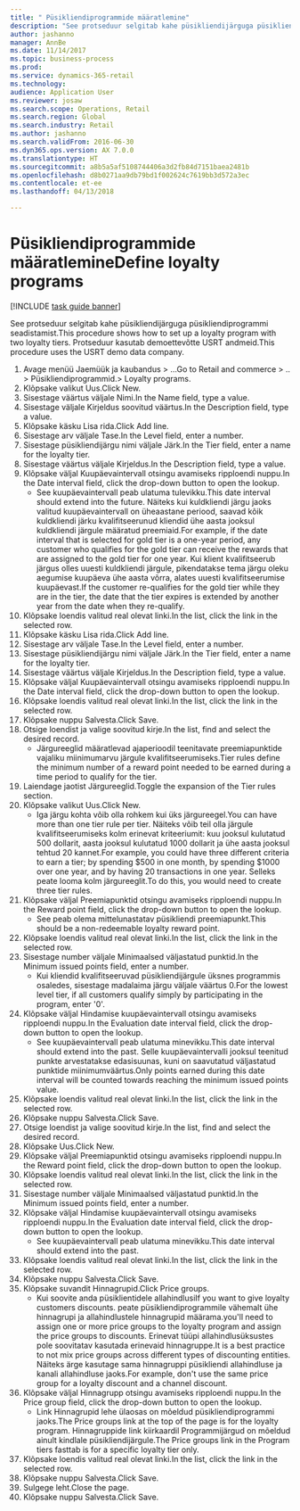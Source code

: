 ```yaml
--- 
title: " Püsikliendiprogrammide määratlemine"
description: "See protseduur selgitab kahe püsikliendijärguga püsikliendiprogrammi seadistamist."
author: jashanno
manager: AnnBe
ms.date: 11/14/2017
ms.topic: business-process
ms.prod: 
ms.service: dynamics-365-retail
ms.technology: 
audience: Application User
ms.reviewer: josaw
ms.search.scope: Operations, Retail
ms.search.region: Global
ms.search.industry: Retail
ms.author: jashanno
ms.search.validFrom: 2016-06-30
ms.dyn365.ops.version: AX 7.0.0
ms.translationtype: HT
ms.sourcegitcommit: a8b5a5af5108744406a3d2fb84d7151baea2481b
ms.openlocfilehash: d8b0271aa9db79bd1f002624c7619bb3d572a3ec
ms.contentlocale: et-ee
ms.lasthandoff: 04/13/2018

---
```

# <a name="define-loyalty-programs"></a><span data-ttu-id="d7c36-103"> Püsikliendiprogrammide määratlemine</span><span class="sxs-lookup"><span data-stu-id="d7c36-103">Define loyalty programs</span></span>

[!INCLUDE [task guide banner](../includes/task-guide-banner.md)]

<span data-ttu-id="d7c36-104">See protseduur selgitab kahe püsikliendijärguga püsikliendiprogrammi seadistamist.</span><span class="sxs-lookup"><span data-stu-id="d7c36-104">This procedure shows how to set up a loyalty program with two loyalty tiers.</span></span> <span data-ttu-id="d7c36-105">Protseduur kasutab demoettevõtte USRT andmeid.</span><span class="sxs-lookup"><span data-stu-id="d7c36-105">This procedure uses the USRT demo data company.</span></span>

1. <span data-ttu-id="d7c36-106">Avage menüü Jaemüük ja kaubandus > ...</span><span class="sxs-lookup"><span data-stu-id="d7c36-106">Go to Retail and commerce > ..</span></span> <span data-ttu-id="d7c36-107">> Püsikliendiprogrammid.</span><span class="sxs-lookup"><span data-stu-id="d7c36-107">> Loyalty programs.</span></span>
2. <span data-ttu-id="d7c36-108">Klõpsake valikut Uus.</span><span class="sxs-lookup"><span data-stu-id="d7c36-108">Click New.</span></span>
3. <span data-ttu-id="d7c36-109">Sisestage väärtus väljale Nimi.</span><span class="sxs-lookup"><span data-stu-id="d7c36-109">In the Name field, type a value.</span></span>
4. <span data-ttu-id="d7c36-110">Sisestage väljale Kirjeldus soovitud väärtus.</span><span class="sxs-lookup"><span data-stu-id="d7c36-110">In the Description field, type a value.</span></span>
5. <span data-ttu-id="d7c36-111">Klõpsake käsku Lisa rida.</span><span class="sxs-lookup"><span data-stu-id="d7c36-111">Click Add line.</span></span>
6. <span data-ttu-id="d7c36-112">Sisestage arv väljale Tase.</span><span class="sxs-lookup"><span data-stu-id="d7c36-112">In the Level field, enter a number.</span></span>
7. <span data-ttu-id="d7c36-113">Sisestage püsikliendijärgu nimi väljale Järk.</span><span class="sxs-lookup"><span data-stu-id="d7c36-113">In the Tier field, enter a name for the loyalty tier.</span></span>
8. <span data-ttu-id="d7c36-114">Sisestage väärtus väljale Kirjeldus.</span><span class="sxs-lookup"><span data-stu-id="d7c36-114">In the Description field, type a value.</span></span>
9. <span data-ttu-id="d7c36-115">Klõpsake väljal Kuupäevaintervall otsingu avamiseks ripploendi nuppu.</span><span class="sxs-lookup"><span data-stu-id="d7c36-115">In the Date interval field, click the drop-down button to open the lookup.</span></span>
    * <span data-ttu-id="d7c36-116">See kuupäevaintervall peab ulatuma tulevikku.</span><span class="sxs-lookup"><span data-stu-id="d7c36-116">This date interval should extend into the future.</span></span> <span data-ttu-id="d7c36-117">Näiteks kui kuldkliendi järgu jaoks valitud kuupäevaintervall on üheaastane periood, saavad kõik kuldkliendi järku kvalifitseerunud kliendid ühe aasta jooksul kuldkliendi järgule määratud preemiaid.</span><span class="sxs-lookup"><span data-stu-id="d7c36-117">For example, if the date interval that is selected for gold tier is a one-year period, any customer who qualifies for the gold tier can receive the rewards that are assigned to the gold tier for one year.</span></span> <span data-ttu-id="d7c36-118">Kui klient kvalifitseerub järgus olles uuesti kuldkliendi järgule, pikendatakse tema järgu oleku aegumise kuupäeva ühe aasta võrra, alates uuesti kvalifitseerumise kuupäevast.</span><span class="sxs-lookup"><span data-stu-id="d7c36-118">If the customer re-qualifies for the gold tier while they are in the tier, the date that the tier expires is extended by another year from the date when they re-qualify.</span></span>  
10. <span data-ttu-id="d7c36-119">Klõpsake loendis valitud real olevat linki.</span><span class="sxs-lookup"><span data-stu-id="d7c36-119">In the list, click the link in the selected row.</span></span>
11. <span data-ttu-id="d7c36-120">Klõpsake käsku Lisa rida.</span><span class="sxs-lookup"><span data-stu-id="d7c36-120">Click Add line.</span></span>
12. <span data-ttu-id="d7c36-121">Sisestage arv väljale Tase.</span><span class="sxs-lookup"><span data-stu-id="d7c36-121">In the Level field, enter a number.</span></span>
13. <span data-ttu-id="d7c36-122">Sisestage püsikliendijärgu nimi väljale Järk.</span><span class="sxs-lookup"><span data-stu-id="d7c36-122">In the Tier field, enter a name for the loyalty tier.</span></span>
14. <span data-ttu-id="d7c36-123">Sisestage väärtus väljale Kirjeldus.</span><span class="sxs-lookup"><span data-stu-id="d7c36-123">In the Description field, type a value.</span></span>
15. <span data-ttu-id="d7c36-124">Klõpsake väljal Kuupäevaintervall otsingu avamiseks ripploendi nuppu.</span><span class="sxs-lookup"><span data-stu-id="d7c36-124">In the Date interval field, click the drop-down button to open the lookup.</span></span>
16. <span data-ttu-id="d7c36-125">Klõpsake loendis valitud real olevat linki.</span><span class="sxs-lookup"><span data-stu-id="d7c36-125">In the list, click the link in the selected row.</span></span>
17. <span data-ttu-id="d7c36-126">Klõpsake nuppu Salvesta.</span><span class="sxs-lookup"><span data-stu-id="d7c36-126">Click Save.</span></span>
18. <span data-ttu-id="d7c36-127">Otsige loendist ja valige soovitud kirje.</span><span class="sxs-lookup"><span data-stu-id="d7c36-127">In the list, find and select the desired record.</span></span>
    * <span data-ttu-id="d7c36-128">Järgureeglid määratlevad ajaperioodil teenitavate preemiapunktide vajaliku miinimumarvu järgule kvalifitseerumiseks.</span><span class="sxs-lookup"><span data-stu-id="d7c36-128">Tier rules define the minimum number of a reward point needed to be earned during a time period to qualify for the tier.</span></span>  
19. <span data-ttu-id="d7c36-129">Laiendage jaotist Järgureeglid.</span><span class="sxs-lookup"><span data-stu-id="d7c36-129">Toggle the expansion of the Tier rules section.</span></span>
20. <span data-ttu-id="d7c36-130">Klõpsake valikut Uus.</span><span class="sxs-lookup"><span data-stu-id="d7c36-130">Click New.</span></span>
    * <span data-ttu-id="d7c36-131">Iga järgu kohta võib olla rohkem kui üks järgureegel.</span><span class="sxs-lookup"><span data-stu-id="d7c36-131">You can have more than one tier rule per tier.</span></span> <span data-ttu-id="d7c36-132">Näiteks võib teil olla järgule kvalifitseerumiseks kolm erinevat kriteeriumit: kuu jooksul kulutatud 500 dollarit, aasta jooksul kulutatud 1000 dollarit ja ühe aasta jooksul tehtud 20 kannet.</span><span class="sxs-lookup"><span data-stu-id="d7c36-132">For example, you could have three different criteria to earn a tier; by spending $500 in one month, by spending $1000 over one year, and by having 20 transactions in one year.</span></span> <span data-ttu-id="d7c36-133">Selleks peate looma kolm järgureeglit.</span><span class="sxs-lookup"><span data-stu-id="d7c36-133">To do this, you would need to create three tier rules.</span></span>  
21. <span data-ttu-id="d7c36-134">Klõpsake väljal Preemiapunktid otsingu avamiseks ripploendi nuppu.</span><span class="sxs-lookup"><span data-stu-id="d7c36-134">In the Reward point field, click the drop-down button to open the lookup.</span></span>
    * <span data-ttu-id="d7c36-135">See peab olema mittelunastatav püsikliendi preemiapunkt.</span><span class="sxs-lookup"><span data-stu-id="d7c36-135">This should be a non-redeemable loyalty reward point.</span></span>  
22. <span data-ttu-id="d7c36-136">Klõpsake loendis valitud real olevat linki.</span><span class="sxs-lookup"><span data-stu-id="d7c36-136">In the list, click the link in the selected row.</span></span>
23. <span data-ttu-id="d7c36-137">Sisestage number väljale Minimaalsed väljastatud punktid.</span><span class="sxs-lookup"><span data-stu-id="d7c36-137">In the Minimum issued points field, enter a number.</span></span>
    * <span data-ttu-id="d7c36-138">Kui kliendid kvalifitseeruvad püsikliendijärgule üksnes programmis osaledes, sisestage madalaima järgu väljale väärtus 0.</span><span class="sxs-lookup"><span data-stu-id="d7c36-138">For the lowest level tier, if all customers qualify simply by participating in the program, enter '0'.</span></span>  
24. <span data-ttu-id="d7c36-139">Klõpsake väljal Hindamise kuupäevaintervall otsingu avamiseks ripploendi nuppu.</span><span class="sxs-lookup"><span data-stu-id="d7c36-139">In the Evaluation date interval field, click the drop-down button to open the lookup.</span></span>
    * <span data-ttu-id="d7c36-140">See kuupäevaintervall peab ulatuma minevikku.</span><span class="sxs-lookup"><span data-stu-id="d7c36-140">This date interval should extend into the past.</span></span> <span data-ttu-id="d7c36-141">Selle kuupäevaintervalli jooksul teenitud punkte arvestatakse edasisuunas, kuni on saavutatud väljastatud punktide miinimumväärtus.</span><span class="sxs-lookup"><span data-stu-id="d7c36-141">Only points earned during this date interval will be counted towards reaching the minimum issued points value.</span></span>  
25. <span data-ttu-id="d7c36-142">Klõpsake loendis valitud real olevat linki.</span><span class="sxs-lookup"><span data-stu-id="d7c36-142">In the list, click the link in the selected row.</span></span>
26. <span data-ttu-id="d7c36-143">Klõpsake nuppu Salvesta.</span><span class="sxs-lookup"><span data-stu-id="d7c36-143">Click Save.</span></span>
27. <span data-ttu-id="d7c36-144">Otsige loendist ja valige soovitud kirje.</span><span class="sxs-lookup"><span data-stu-id="d7c36-144">In the list, find and select the desired record.</span></span>
28. <span data-ttu-id="d7c36-145">Klõpsake Uus.</span><span class="sxs-lookup"><span data-stu-id="d7c36-145">Click New.</span></span>
29. <span data-ttu-id="d7c36-146">Klõpsake väljal Preemiapunktid otsingu avamiseks ripploendi nuppu.</span><span class="sxs-lookup"><span data-stu-id="d7c36-146">In the Reward point field, click the drop-down button to open the lookup.</span></span>
30. <span data-ttu-id="d7c36-147">Klõpsake loendis valitud real olevat linki.</span><span class="sxs-lookup"><span data-stu-id="d7c36-147">In the list, click the link in the selected row.</span></span>
31. <span data-ttu-id="d7c36-148">Sisestage number väljale Minimaalsed väljastatud punktid.</span><span class="sxs-lookup"><span data-stu-id="d7c36-148">In the Minimum issued points field, enter a number.</span></span>
32. <span data-ttu-id="d7c36-149">Klõpsake väljal Hindamise kuupäevaintervall otsingu avamiseks ripploendi nuppu.</span><span class="sxs-lookup"><span data-stu-id="d7c36-149">In the Evaluation date interval field, click the drop-down button to open the lookup.</span></span>
    * <span data-ttu-id="d7c36-150">See kuupäevaintervall peab ulatuma minevikku.</span><span class="sxs-lookup"><span data-stu-id="d7c36-150">This date interval should extend into the past.</span></span>  
33. <span data-ttu-id="d7c36-151">Klõpsake loendis valitud real olevat linki.</span><span class="sxs-lookup"><span data-stu-id="d7c36-151">In the list, click the link in the selected row.</span></span>
34. <span data-ttu-id="d7c36-152">Klõpsake nuppu Salvesta.</span><span class="sxs-lookup"><span data-stu-id="d7c36-152">Click Save.</span></span>
35. <span data-ttu-id="d7c36-153">Klõpsake suvandit Hinnagrupid.</span><span class="sxs-lookup"><span data-stu-id="d7c36-153">Click Price groups.</span></span>
    * <span data-ttu-id="d7c36-154">Kui soovite anda püsiklientidele allahindlusi</span><span class="sxs-lookup"><span data-stu-id="d7c36-154">If you want to give loyalty customers discounts.</span></span> <span data-ttu-id="d7c36-155">peate püsikliendiprogrammile vähemalt ühe hinnagrupi ja allahindlustele hinnagrupid määrama.</span><span class="sxs-lookup"><span data-stu-id="d7c36-155">you'll need to assign one or more price groups to the loyalty program and assign the price groups to discounts.</span></span> <span data-ttu-id="d7c36-156">Erinevat tüüpi allahindlusüksustes pole soovitatav kasutada erinevaid hinnagruppe.</span><span class="sxs-lookup"><span data-stu-id="d7c36-156">It is a best practice to not mix price groups across different types of discounting entities.</span></span>  <span data-ttu-id="d7c36-157">Näiteks ärge kasutage sama hinnagruppi püsikliendi allahindluse ja kanali allahindluse jaoks.</span><span class="sxs-lookup"><span data-stu-id="d7c36-157">For example, don't use the same price group for a loyalty discount and a channel discount.</span></span>  
36. <span data-ttu-id="d7c36-158">Klõpsake väljal Hinnagrupp otsingu avamiseks ripploendi nuppu.</span><span class="sxs-lookup"><span data-stu-id="d7c36-158">In the Price group field, click the drop-down button to open the lookup.</span></span>
    * <span data-ttu-id="d7c36-159">Link Hinnagrupid lehe ülaosas on mõeldud püsikliendiprogrammi jaoks.</span><span class="sxs-lookup"><span data-stu-id="d7c36-159">The Price groups link at the top of the page is for the loyalty program.</span></span> <span data-ttu-id="d7c36-160">Hinnagruppide link kiirkaardil Programmijärgud on mõeldud ainult kindlale püsikliendijärgule.</span><span class="sxs-lookup"><span data-stu-id="d7c36-160">The Price groups link in the Program tiers fasttab is for a specific loyalty tier only.</span></span>  
37. <span data-ttu-id="d7c36-161">Klõpsake loendis valitud real olevat linki.</span><span class="sxs-lookup"><span data-stu-id="d7c36-161">In the list, click the link in the selected row.</span></span>
38. <span data-ttu-id="d7c36-162">Klõpsake nuppu Salvesta.</span><span class="sxs-lookup"><span data-stu-id="d7c36-162">Click Save.</span></span>
39. <span data-ttu-id="d7c36-163">Sulgege leht.</span><span class="sxs-lookup"><span data-stu-id="d7c36-163">Close the page.</span></span>
40. <span data-ttu-id="d7c36-164">Klõpsake nuppu Salvesta.</span><span class="sxs-lookup"><span data-stu-id="d7c36-164">Click Save.</span></span>


